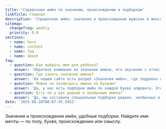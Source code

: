 ```yaml
---
title: 'Cправочник имён по значению, происхождению и подборкам'
linkTitle: Главная
description: 'Справочник имён: значения и происхождение мужских и женских имён, подборки по полу, происхождению и смыслу для выбора идеального имени.'
sitemap:
  changefreq: weekly
  priority: 0.9
sections:
  - name: hero
  - name: content
  - name: faq
  - name: about
faq:
  - question: Как выбрать имя для ребёнка?
    answer: 'Обратите внимание на значение имени, его звучание с отчеством и фамилией, традиции семьи и культуру. Многие родители также ориентируются на популярность или редкость имени.'
  - question: Где узнать значение имени?
    answer: 'На нашем сайте есть раздел «Значения имён», где подробно объясняется происхождение каждого имени, его смысл, формы и известные носители.'
  - question: Можно ли посмотреть имена по буквам?
    answer: 'Да, у нас есть подборки имён по каждой букве алфавита. Это удобный способ быстро найти подходящие варианты для мальчиков и девочек.'
  - question: Есть ли у вас редкие и необычные имена?
    answer: 'Да, мы составили специальные подборки редких, необычных и красивых имён, которые помогут выбрать оригинальное имя для ребёнка.'
date: '2025-08-28T08:07:45.595Z'
---
```


Значения и происхождение имён, удобные подборки. Найдите имя мечты — по полу, букве, происхождению или смыслу.
